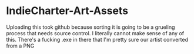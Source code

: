 # IndieCharter-Art-Assets

Uploading this took github because sorting it is going to be a grueling process that needs source control.
I literally cannot make sense of any of this.
There's a fucking .exe in there that I'm pretty sure our artist converted from a PNG
